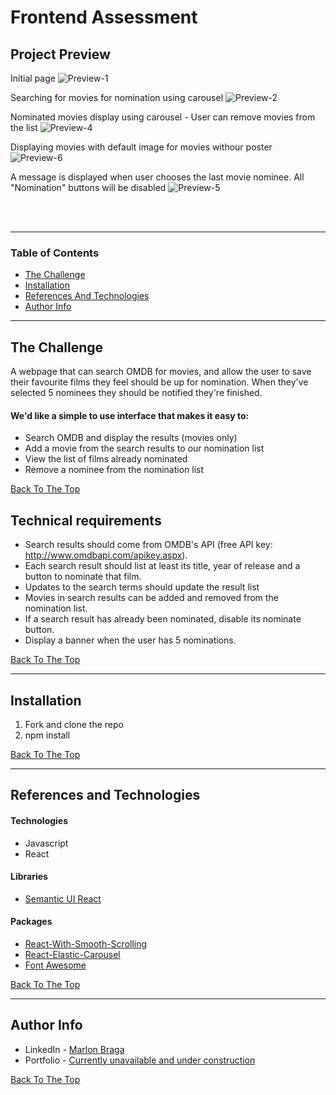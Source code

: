# Frontend Assessment

## Project Preview 

Initial page
![Preview-1](https://res.cloudinary.com/dloh9txdc/image/upload/v1610230317/General%20Projects/3Shopify-Frontend-Assessment_ukd65m.png)

Searching for movies for nomination using carousel
![Preview-2](https://res.cloudinary.com/dloh9txdc/image/upload/v1610230318/General%20Projects/2Shopify-Frontend-Assessment_hzh1qm.png)

Nominated movies display using carousel - User can remove movies from the list
![Preview-4](https://res.cloudinary.com/dloh9txdc/image/upload/v1610230318/General%20Projects/0Shopify-Frontend-Assessment_xaohlt.png)

Displaying movies with default image for movies withour poster
![Preview-6](https://res.cloudinary.com/dloh9txdc/image/upload/v1610230317/General%20Projects/1Shopify-Frontend-Assessment_wmrxpm.png)

A message is displayed when user chooses the last movie nominee. All "Nomination" buttons will be disabled
![Preview-5](https://res.cloudinary.com/dloh9txdc/image/upload/v1610230815/General%20Projects/4Shopify-Frontend-Assessment_vwfs8t.png)

<br />
<!---
### Checkout the project [demo here](needs-to-work-ondemo)
---> 
<br />

---

### Table of Contents

- [The Challenge](#thechallenge)
- [Installation](#installation)
- [References And Technologies](#references-and-technologies)
- [Author Info](#author-info)

---

## The Challenge

A webpage that can search OMDB for movies, and allow the user to save their favourite films they feel should be up for nomination. When they've selected 5 nominees they should be notified they're finished.

#### We'd like a simple to use interface that makes it easy to:
- Search OMDB and display the results (movies only)
- Add a movie from the search results to our nomination list
- View the list of films already nominated
- Remove a nominee from the nomination list

[Back To The Top](#frontend-assessment)

## Technical requirements

- Search results should come from OMDB's API (free API key: http://www.omdbapi.com/apikey.aspx).
- Each search result should list at least its title, year of release and a button to nominate that film.
- Updates to the search terms should update the result list
- Movies in search results can be added and removed from the nomination list.
- If a search result has already been nominated, disable its nominate button.
- Display a banner when the user has 5 nominations.

[Back To The Top](#frontend-assessment)

---

## Installation

1. Fork and clone the repo
1. npm install

[Back To The Top](#sirius)

---

## References and Technologies

#### Technologies
- Javascript
- React

#### Libraries
- [Semantic UI React](https://react.semantic-ui.com/)

#### Packages
- [React-With-Smooth-Scrolling](https://github.com/do-community/React-With-Smooth-Scrolling)
- [React-Elastic-Carousel](https://www.npmjs.com/package/react-elastic-carousel)
- [Font Awesome](https://fontawesome.com/how-to-use/on-the-web/using-with/react)

[Back To The Top](#frontend-assessment)

---

## Author Info

- LinkedIn - [Marlon Braga](https://www.linkedin.com/in/marlon-braga/)
- Portfolio - [Currently unavailable and under construction](https://www.youtube.com/watch?v=oHg5SJYRHA0&ab_channel=cotter548)

[Back To The Top](#frontend-assessment)

